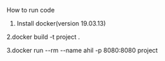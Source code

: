 How to run code


1. Install docker(version 19.03.13)

2.docker build -t project .

3.docker run --rm --name ahil -p 8080:8080  project
